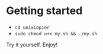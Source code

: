# Getting started
  * ```cd unixCopier```
  * ```sudo chmod u+x my.sh && ./my.sh```


Try it yourself. Enjoy!
